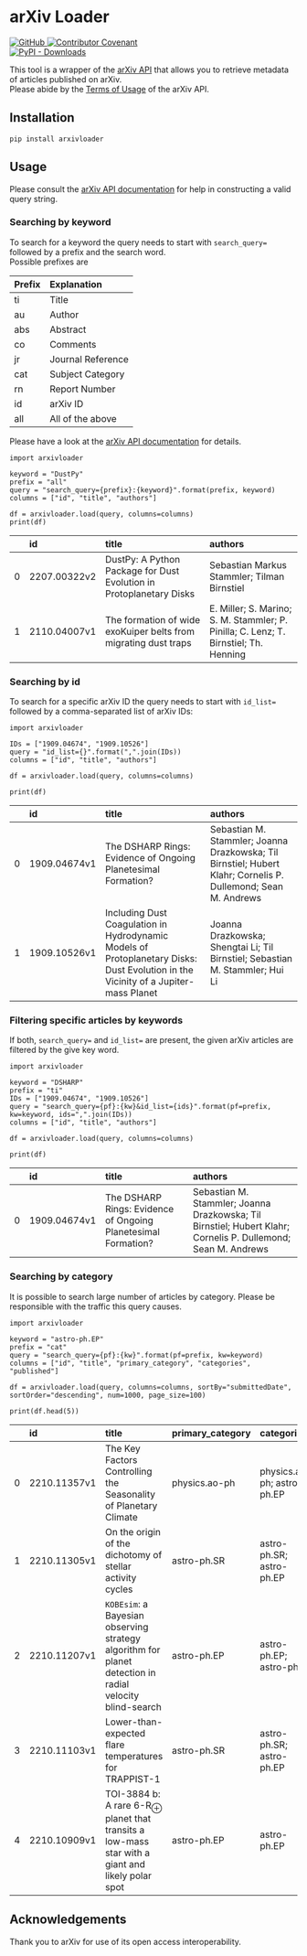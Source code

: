 # arXiv Loader

[![GitHub](https://img.shields.io/github/license/stammler/arxivloader) ](https://github.com/stammler/arxivloader/blob/master/LICENSE) [![Contributor Covenant](https://img.shields.io/badge/Contributor%20Covenant-2.1-4baaaa.svg)](https://github.com/stammler/arxivloader/blob/master/.github/CODE_OF_CONDUCT.md)  
[![PyPI - Downloads](https://img.shields.io/pypi/dm/arxivloader?label=PyPI%20downloads)](https://pypistats.org/packages/arxivloader)

This tool is a wrapper of the [arXiv API](https://arxiv.org/help/api/) that allows you to retrieve metadata of articles published on arXiv.  
Please abide by the [Terms of Usage](https://arxiv.org/help/api/tou) of the arXiv API.

## Installation

`pip install arxivloader`

## Usage

Please consult the [arXiv API documentation](https://arxiv.org/help/api/user-manual#_query_interface) for help in constructing a valid query string.

### Searching by keyword

To search for a keyword the query needs to start with `search_query=` followed by a prefix and the search word.  
Possible prefixes are 

| Prefix | Explanation       |
|:-------|:------------------|
| ti     | Title             |
| au     | Author            |
| abs    | Abstract          |
| co     | Comments          |
| jr     | Journal Reference |
| cat    | Subject Category  |
| rn     | Report Number     |
| id     | arXiv ID          |
| all    | All of the above  |

Please have a look at the [arXiv API documentation](https://arxiv.org/help/api/user-manual#query_details) for details.

```
import arxivloader

keyword = "DustPy"
prefix = "all"
query = "search_query={prefix}:{keyword}".format(prefix, keyword)
columns = ["id", "title", "authors"]

df = arxivloader.load(query, columns=columns)
print(df)
```

|    | id           | title                                                               | authors                                                                              |
|---:|:-------------|:--------------------------------------------------------------------|:-------------------------------------------------------------------------------------|
|  0 | 2207.00322v2 | DustPy: A Python Package for Dust Evolution in Protoplanetary Disks | Sebastian Markus Stammler; Tilman Birnstiel                                          |
|  1 | 2110.04007v1 | The formation of wide exoKuiper belts from migrating dust traps     | E. Miller; S. Marino; S. M. Stammler; P. Pinilla; C. Lenz; T. Birnstiel; Th. Henning |

### Searching by id

To search for a specific arXiv ID the query needs to start with `id_list=` followed by a comma-separated list of arXiv IDs:

```
import arxivloader

IDs = ["1909.04674", "1909.10526"]
query = "id_list={}".format(",".join(IDs))
columns = ["id", "title", "authors"]

df = arxivloader.load(query, columns=columns)

print(df)
```

|    | id           | title                                                               | authors                                                                                                       |
|---:|:-------------|:--------------------------------------------------------------------|:--------------------------------------------------------------------------------------------------------------|
|  0 | 1909.04674v1 | The DSHARP Rings: Evidence of Ongoing Planetesimal Formation?       | Sebastian M. Stammler; Joanna Drazkowska; Til Birnstiel; Hubert Klahr; Cornelis P. Dullemond; Sean M. Andrews |
|  1 | 1909.10526v1 | Including Dust Coagulation in Hydrodynamic Models of Protoplanetary Disks: Dust Evolution in the Vicinity of a Jupiter-mass Planet  | Joanna Drazkowska; Shengtai Li; Til Birnstiel; Sebastian M. Stammler; Hui Li                                  |

### Filtering specific articles by keywords

If both, `search_query=` and `id_list=` are present, the given arXiv articles are filtered by the give key word.

```
import arxivloader

keyword = "DSHARP"
prefix = "ti"
IDs = ["1909.04674", "1909.10526"]
query = "search_query={pf}:{kw}&id_list={ids}".format(pf=prefix, kw=keyword, ids=",".join(IDs))
columns = ["id", "title", "authors"]

df = arxivloader.load(query, columns=columns)

print(df)
```

|    | id           | title                                                         | authors                                                                                                       |
|---:|:-------------|:--------------------------------------------------------------|:--------------------------------------------------------------------------------------------------------------|
|  0 | 1909.04674v1 | The DSHARP Rings: Evidence of Ongoing Planetesimal Formation? | Sebastian M. Stammler; Joanna Drazkowska; Til Birnstiel; Hubert Klahr; Cornelis P. Dullemond; Sean M. Andrews |

### Searching by category

It is possible to search large number of articles by category. Please be responsible with the traffic this query causes.

```
import arxivloader

keyword = "astro-ph.EP"
prefix = "cat"
query = "search_query={pf}:{kw}".format(pf=prefix, kw=keyword)
columns = ["id", "title", "primary_category", "categories", "published"]

df = arxivloader.load(query, columns=columns, sortBy="submittedDate", sortOrder="descending", num=1000, page_size=100)

print(df.head(5))
```

|    | id           | title                                                                  | primary_category   | categories                 | published           |
|---:|:-------------|:-----------------------------------------------------------------------|:-------------------|:---------------------------|:--------------------|
|  0 | 2210.11357v1 | The Key Factors Controlling the Seasonality of Planetary Climate       | physics.ao-ph      | physics.ao-ph; astro-ph.EP | 2022-10-20 15:45:43 |
|  1 | 2210.11305v1 | On the origin of the dichotomy of stellar activity cycles              | astro-ph.SR        | astro-ph.SR; astro-ph.EP   | 2022-10-20 14:34:33 |
|  2 | 2210.11207v1 | $\texttt{KOBEsim}$: a Bayesian observing strategy algorithm for planet detection in radial velocity blind-search | astro-ph.EP        | astro-ph.EP; astro-ph.IM   | 2022-10-20 12:33:03 |
|  3 | 2210.11103v1 | Lower-than-expected flare temperatures for TRAPPIST-1                  | astro-ph.SR        | astro-ph.SR; astro-ph.EP   | 2022-10-20 08:55:47 |
|  4 | 2210.10909v1 | TOI-3884 b: A rare 6-R$_{\oplus}$ planet that transits a low-mass star with a giant and likely polar spot | astro-ph.EP        | astro-ph.EP                | 2022-10-19 22:19:15 |

## Acknowledgements

Thank you to arXiv for use of its open access interoperability.